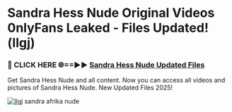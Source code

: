 # Sandra Hess Nude Original Videos 0nlyFans Leaked - Files Updated! (llgj)

<h3>🔴 CLICK HERE 🌐==►► <a href="https://tinyurl.com/52m3yx9h" rel="nofollow">Sandra Hess Nude Updated Files</a></h3>

Get Sandra Hess Nude and all content. Now you can access all videos and pictures of Sandra Hess Nude. New Updated Files 2025!

[![llgj](https://i.imgur.com/TnHtlc8.gif)](https://tinyurl.com/52m3yx9h)
sandra afrika nude